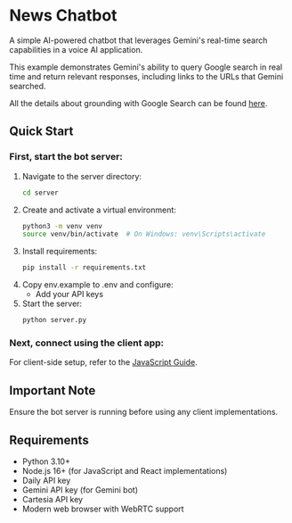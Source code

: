 # News Chatbot

A simple AI-powered chatbot that leverages Gemini's real-time search capabilities in a voice AI application.

This example demonstrates Gemini's ability to query Google search in real time and return relevant responses, including links to the URLs that Gemini searched.

All the details about grounding with Google Search can be found [here](https://ai.google.dev/gemini-api/docs/grounding?lang=python).

## Quick Start

### First, start the bot server:

1. Navigate to the server directory:
   ```bash
   cd server
   ```
2. Create and activate a virtual environment:
   ```bash
   python3 -m venv venv
   source venv/bin/activate  # On Windows: venv\Scripts\activate
   ```
3. Install requirements:
   ```bash
   pip install -r requirements.txt
   ```
4. Copy env.example to .env and configure:
   - Add your API keys
5. Start the server:
   ```bash
   python server.py
   ```

### Next, connect using the client app:

For client-side setup, refer to the [JavaScript Guide](client/javascript/README.md).

## Important Note

Ensure the bot server is running before using any client implementations.

## Requirements

- Python 3.10+
- Node.js 16+ (for JavaScript and React implementations)
- Daily API key
- Gemini API key (for Gemini bot)
- Cartesia API key
- Modern web browser with WebRTC support